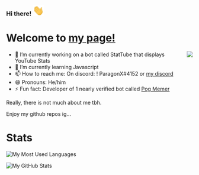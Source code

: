 ### Hi there! <img src="https://raw.githubusercontent.com/ABSphreak/ABSphreak/master/gifs/Hi.gif" width="30px">
# Welcome to [my page!](https://github.com/Code-ParagonX)
<img align="right" src="https://komarev.com/ghpvc/?username=code-paragonx&style=flat&label=Profile+Views&color=181717">

- 🔭 I’m currently working on a bot called StatTube that displays YouTube Stats
- 🌱 I’m currently learning Javascript
- 📫 How to reach me: On discord: ! ParagonX#4152 or [my discord](https://discord.gg/bSfaVuN8dZ)
- 😄 Pronouns: He/him
- ⚡ Fun fact: Developer of 1 nearly verified bot called [Pog Memer](https://dsc.gg/pogmemer)

Really, there is not much about me tbh.

Enjoy my github repos ig...

# Stats
![My Most Used Languages](https://github-readme-stats.vercel.app/api/top-langs/?username=code-paragonx&theme=tokyonight&layout=compact)

![My GitHub Stats](https://github-readme-stats.vercel.app/api?username=code-paragonx&count_private=false&show_icons=true&theme=tokyonight)
